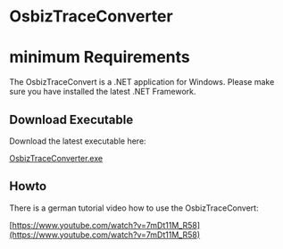 # OsbizTraceConverter
# minimum Requirements
The OsbizTraceConvert is a .NET application for Windows. Please make sure you have installed the latest .NET Framework.
## Download Executable
Download the latest executable here:

[OsbizTraceConverter.exe](https://github.com/GeorgeH87/OsbizTraceConverter/blob/master/OsbizTraceConverter/bin/Debug/OsbizTraceConverter.exe)
## Howto
There is a german tutorial video how to use the OsbizTraceConvert:

[https://www.youtube.com/watch?v=7mDt11M_R58](https://www.youtube.com/watch?v=7mDt11M_R58)
